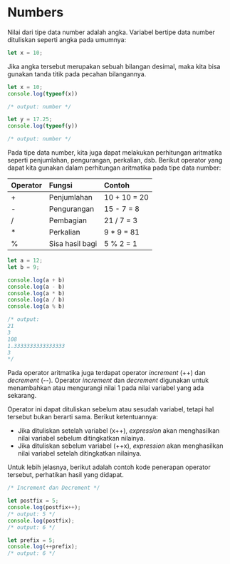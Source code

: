 # Numbers

Nilai dari tipe data number adalah angka. Variabel bertipe data number dituliskan seperti angka pada umumnya:

```javascript
let x = 10;
```

Jika angka tersebut merupakan sebuah bilangan desimal, maka kita bisa gunakan tanda titik pada pecahan bilangannya.

```javascript
let x = 10;
console.log(typeof(x))

/* output: number */

let y = 17.25;
console.log(typeof(y))

/* output: number */
```

Pada tipe data number, kita juga dapat melakukan perhitungan aritmatika seperti penjumlahan, pengurangan, perkalian, dsb. Berikut operator yang dapat kita gunakan dalam perhitungan aritmatika pada tipe data number:

| Operator | Fungsi | Contoh |
| :--- | :--- | :--- |
| + | Penjumlahan | 10 + 10 = 20 |
| - | Pengurangan | 15 - 7 = 8 |
| / | Pembagian | 21 / 7 = 3 |
| \* | Perkalian | 9 \* 9 = 81 |
| % | Sisa hasil bagi | 5 % 2 = 1 |

```javascript
let a = 12;
let b = 9;

console.log(a + b)
console.log(a - b)
console.log(a * b)
console.log(a / b)
console.log(a % b)

/* output:
21
3
108
1.3333333333333333
3
*/
```

Pada operator aritmatika juga terdapat operator _increment_ \(++\) dan _decrement_ \(--\). Operator _increment_ dan _decrement_ digunakan untuk menambahkan atau mengurangi nilai 1 pada nilai variabel yang ada sekarang.

Operator ini dapat dituliskan sebelum atau sesudah variabel, tetapi hal tersebut bukan berarti sama. Berikut ketentuannya:

* Jika dituliskan setelah variabel \(x++\), _expression_ akan menghasilkan nilai variabel sebelum ditingkatkan nilainya.
* Jika dituliskan sebelum variabel \(++x\), _expression_ akan menghasilkan nilai variabel setelah ditingkatkan nilainya.

Untuk lebih jelasnya, berikut adalah contoh kode penerapan operator tersebut, perhatikan hasil yang didapat.

```javascript
/* Increment dan Decrement */

let postfix = 5;
console.log(postfix++);
/* output: 5 */
console.log(postfix);
/* output: 6 */

let prefix = 5;
console.log(++prefix);
/* output: 6 */
```

